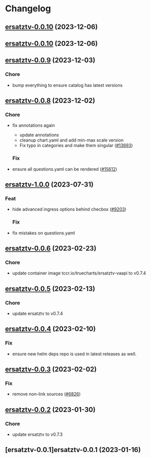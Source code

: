 # Changelog



## [ersatztv-0.0.10](https://github.com/truecharts/charts/compare/ersatztv-0.0.9...ersatztv-0.0.10) (2023-12-06)




## [ersatztv-0.0.10](https://github.com/truecharts/charts/compare/ersatztv-0.0.9...ersatztv-0.0.10) (2023-12-06)




## [ersatztv-0.0.9](https://github.com/truecharts/charts/compare/ersatztv-0.0.8...ersatztv-0.0.9) (2023-12-03)

### Chore

- bump everything to ensure catalog has latest versions
  
  


## [ersatztv-0.0.8](https://github.com/truecharts/charts/compare/ersatztv-1.0.0...ersatztv-0.0.8) (2023-12-02)

### Chore

- fix annotations again
  - update annotations
  - cleanup chart.yaml and add min-max scale version
  - Fix typo in categories and make them singular ([#13693](https://github.com/truecharts/charts/issues/13693))
  
  ### Fix

- ensure all questions.yaml can be rendered ([#15612](https://github.com/truecharts/charts/issues/15612))
  
  









## [ersatztv-1.0.0](https://github.com/truecharts/charts/compare/ersatztv-0.0.6...ersatztv-1.0.0) (2023-07-31)

### Feat

- hide advanced ingress options behind checbox ([#9203](https://github.com/truecharts/charts/issues/9203))
  
  ### Fix

- fix mistakes on questions.yaml
  
  


## [ersatztv-0.0.6](https://github.com/truecharts/charts/compare/ersatztv-0.0.5...ersatztv-0.0.6) (2023-02-23)

### Chore

- update container image tccr.io/truecharts/ersatztv-vaapi to v0.7.4
  
  


## [ersatztv-0.0.5](https://github.com/truecharts/charts/compare/ersatztv-0.0.4...ersatztv-0.0.5) (2023-02-13)

### Chore

- update ersatztv to v0.7.4
  
  


## [ersatztv-0.0.4](https://github.com/truecharts/charts/compare/ersatztv-0.0.3...ersatztv-0.0.4) (2023-02-10)

### Fix

- ensure new helm deps repo is used in latest releases as well.
  
  


## [ersatztv-0.0.3](https://github.com/truecharts/charts/compare/ersatztv-0.0.2...ersatztv-0.0.3) (2023-02-02)

### Fix

- remove non-link sources ([#6826](https://github.com/truecharts/charts/issues/6826))
  
  


## [ersatztv-0.0.2](https://github.com/truecharts/charts/compare/ersatztv-0.0.1...ersatztv-0.0.2) (2023-01-30)

### Chore

- update ersatztv to v0.7.3
  
  


## [ersatztv-0.0.1]ersatztv-0.0.1 (2023-01-16)

